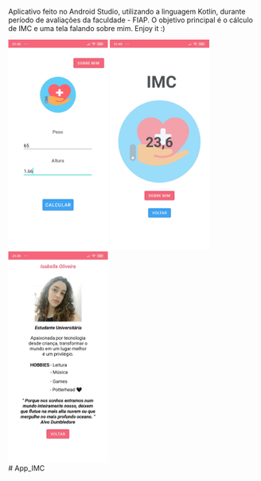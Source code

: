   
Aplicativo feito no Android Studio, utilizando a linguagem Kotlin, durante período de avaliações da faculdade - FIAP.
O objetivo principal é o cálculo de IMC e uma tela falando sobre mim.
Enjoy it :)

<div>
<img src="app/src/main/res/drawable/Main.jpeg" alt="My cool logo" width="200px" heigth="300px"/>
<img src="app/src/main/res/drawable/calculo.jpeg" alt="My cool logo" width="200px" heigth="300px"/>
<img src="app/src/main/res/drawable/sobremim.jpeg" alt="My cool logo" width="200px" heigth="300px"/>
</div>
# App_IMC
